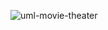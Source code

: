 ![uml-movie-theater](https://github.com/user-attachments/assets/e53aabd6-741b-47c6-9208-a4851e2c68f0)
